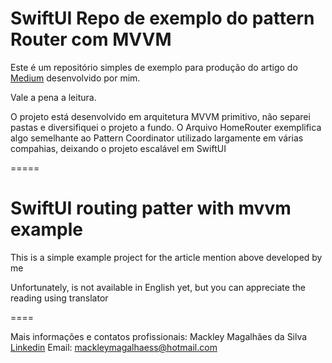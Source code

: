 # SwiftUI Repo de exemplo do pattern Router com MVVM

Este é um repositório simples de exemplo para produção do artigo do [Medium](https://medium.com/@mackleymagalhaes/navega%C3%A7%C3%A3o-entre-telas-no-swiftui-b2f8816d0603) desenvolvido por mim.

Vale a pena a leitura.

O projeto está desenvolvido em arquitetura MVVM primitivo, não separei pastas e diversifiquei o projeto a fundo. 
O Arquivo HomeRouter exemplifica algo semelhante ao Pattern Coordinator utilizado largamente em várias compahias, deixando o projeto escalável em SwiftUI


=====

# SwiftUI routing patter with mvvm example

This is a simple example project for the article mention above developed by me

Unfortunately, is not available in English yet, but you can appreciate the reading using translator

====


Mais informações e contatos profissionais: 
Mackley Magalhães da Silva
[Linkedin](https://www.linkedin.com/in/mackley-ms/)
Email: mackleymagalhaess@hotmail.com


